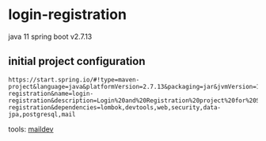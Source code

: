 # login-registration
java 11
spring boot v2.7.13

## initial project configuration
```
https://start.spring.io/#!type=maven-project&language=java&platformVersion=2.7.13&packaging=jar&jvmVersion=11&groupId=com.security&artifactId=login-registration&name=login-registration&description=Login%20and%20Registration%20project%20for%20Spring%20Boot&packageName=com.security.login-registration&dependencies=lombok,devtools,web,security,data-jpa,postgresql,mail
```

tools:
[maildev](https://github.com/maildev/maildev, 'SMTP Server + Web Interface for viewing and testing emails during development.')
